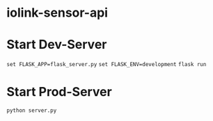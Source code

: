 # iolink-sensor-api

# Start Dev-Server

`set FLASK_APP=flask_server.py`
`set FLASK_ENV=development`
`flask run`

# Start Prod-Server
`python server.py`
